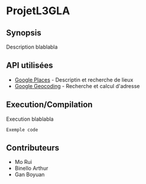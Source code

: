 # ProjetL3GLA

## Synopsis

Description blablabla

## API utilisées

* [Google Places](https://cloud.google.com/maps-platform/places/) - Descriptin et recherche de lieux
* [Google Geocoding](https://developers.google.com/maps/documentation/geocoding/intro) - Recherche et calcul d'adresse

## Execution/Compilation

Execution blablabla

```
Exemple code
```

## Contributeurs

* Mo Rui
* Binello Arthur
* Gan Boyuan
